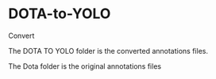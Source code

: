 # DOTA-to-YOLO
Convert

 The DOTA TO YOLO folder is the converted annotations files. 
 
 The Dota folder is the original annotations files
